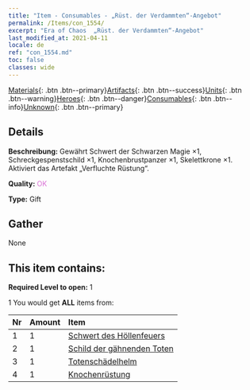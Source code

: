 ```yaml
---
title: "Item - Consumables - „Rüst. der Verdammten“-Angebot"
permalink: /Items/con_1554/
excerpt: "Era of Chaos  „Rüst. der Verdammten“-Angebot"
last_modified_at: 2021-04-11
locale: de
ref: "con_1554.md"
toc: false
classes: wide
---
```

 [Materials](/de/Items/){: .btn .btn--primary}[Artifacts](/de/Items/Artifacts/){: .btn .btn--success}[Units](/de/Items/Units/){: .btn .btn--warning}[Heroes](/de/Items/Heroes/){: .btn .btn--danger}[Consumables](/de/Items/Consumables/){: .btn .btn--info}[Unknown](/de/Items/Unknown/){: .btn .btn--primary}

## Details
 **Beschreibung:** Gewährt Schwert der Schwarzen Magie ×1, Schreckgespenstschild ×1, Knochenbrustpanzer ×1, Skelettkrone ×1. Aktiviert das Artefakt „Verfluchte Rüstung“.

 **Quality:** <span style="color: #DA70D6">OK</span>

 **Type:** Gift

## Gather

  None

## This item contains:

 **Required Level to open:** 1

 1 You would get **ALL** items  from:

  | Nr | Amount |     Item    |
  |:---|:-------|:------------|
  | 1 | 1 | [Schwert des Höllenfeuers](/de/Items/art_121/) | 
  | 2 | 1 | [Schild der gähnenden Toten](/de/Items/art_122/) | 
  | 3 | 1 | [Totenschädelhelm](/de/Items/art_123/) | 
  | 4 | 1 | [Knochenrüstung](/de/Items/art_124/) | 
